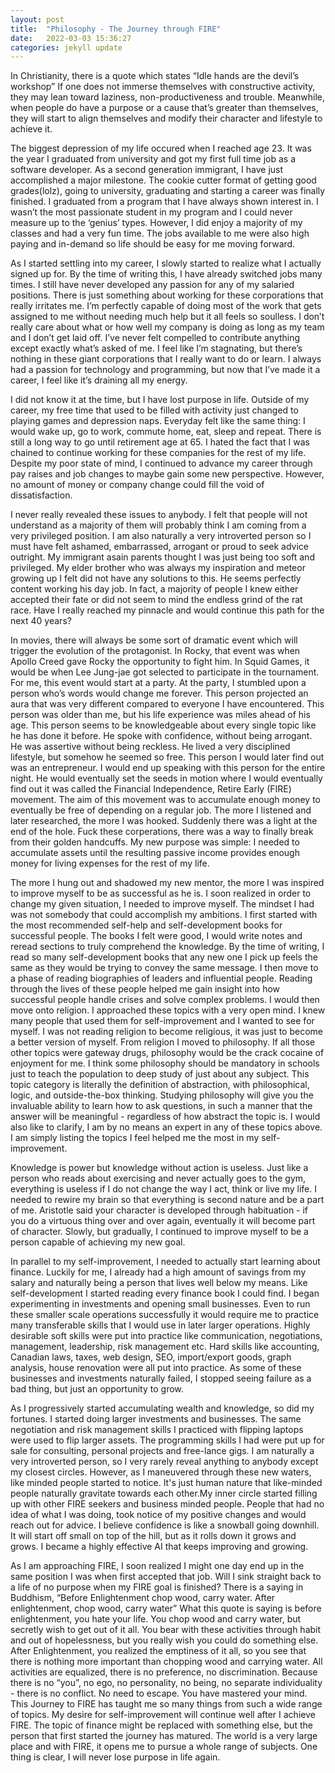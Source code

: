 ```yaml
---
layout: post
title:  "Philosophy - The Journey through FIRE"
date:   2022-03-03 15:36:27
categories: jekyll update
---
```


In Christianity, there is a quote which states “Idle hands are the devil’s workshop” If one does not immerse themselves with constructive activity, they may lean toward laziness, non-productiveness and trouble. Meanwhile, when people do have a purpose or a cause that’s greater than themselves, they will start to align themselves and modify their character and lifestyle to achieve it.

The biggest depression of my life occured when I reached age 23. It was the year I graduated from university and got my first full time job as a software developer. As a second generation immigrant, I have just accomplished a major milestone. The cookie cutter format of getting good grades(lolz), going to university, graduating and starting a career was finally finished. I graduated from a program that I have always shown interest in. I wasn’t the most passionate student in my program and I could never measure up to the ‘genius’ types. However, I did enjoy a majority of my classes and had a very fun time. The jobs available to me were also high paying and in-demand so life should be easy for me moving forward.

As I started settling into my career, I slowly started to realize what I actually signed up for. By the time of writing this, I have already switched jobs many times. I still have never developed any passion for any of my salaried positions. There is just something about working for these corporations that really irritates me. I’m perfectly capable of doing most of the work that gets assigned to me without needing much help but it all feels so soulless. I don’t really care about what or how well my company is doing as long as my team and I don’t get laid off. I’ve never felt compelled to contribute anything except exactly what’s asked of me. I feel like I’m stagnating, but there’s nothing in these giant corporations that I really want to do or learn. I always had a passion for technology and programming, but now that I’ve made it a career, I feel like it’s draining all my energy. 

I did not know it at the time, but I have lost purpose in life. Outside of my career, my free time that used to be filled with activity just changed to playing games and depression naps. Everyday felt like the same thing: I would wake up, go to work, commute home, eat, sleep and repeat. There is still a long way to go until retirement age at 65. I hated the fact that I was chained to continue working for these companies for the rest of my life. Despite my poor state of mind, I continued to advance my career through pay raises and job changes to maybe gain some new perspective. However, no amount of money or company change could fill the void of dissatisfaction. 

I never really revealed these issues to anybody. I felt that people will not understand as a majority of them will probably think I am coming from a very privileged position. I am also naturally a very introverted person so I must have felt ashamed, embarrassed, arrogant or proud to seek advice outright. My immigrant asain parents thought I was just being too soft and privileged. My elder brother who was always my inspiration and meteor growing up I felt did not have any solutions to this. He seems perfectly content working his day job. In fact, a majority of people I knew either accepted their fate or did not seem to mind the endless grind of the rat race. Have I really reached my pinnacle and would continue this path for the next 40 years?

In movies, there will always be some sort of dramatic event which will trigger the evolution of the protagonist. In Rocky, that event was when Apollo Creed gave Rocky the opportunity to fight him. In Squid Games, it would be when Lee Jung-jae got selected to participate in the tournament. For me, this event would start at a party. At the party, I stumbled upon a person who’s words would change me forever. This person projected an aura that was very different compared to everyone I have encountered. This person was older than me, but his life experience was miles ahead of his age. This person seems to be knowledgeable about every single topic like he has done it before. He spoke with confidence, without being arrogant. He was assertive without being reckless. He lived a very disciplined lifestyle, but somehow he seemed so free. This person I would later find out was an entrepreneur. I would end up speaking with this person for the entire night. He would eventually set the seeds in motion where I would eventually find out it was called the Financial Independence, Retire Early (FIRE) movement. The aim of this movement was to accumulate enough money to eventually be free of depending on a regular job. The more I listened and later researched, the more I was hooked. Suddenly there was a light at the end of the hole. Fuck these corperations, there was a way to finally break from their golden handcuffs. My new purpose was simple: I needed to accumulate assets until the resulting passive income provides enough money for living expenses for the rest of my life.

The more I hung out and shadowed my new mentor, the more I was inspired to improve myself to be as successful as he is. I soon realized in order to change my given situation, I needed to improve myself. The mindset I had was not somebody that could accomplish my ambitions. I first started with the most recommended self-help and self-development books for successful people. The books I felt were good, I would write notes and reread sections to truly comprehend the knowledge. By the time of writing, I read so many self-development books that any new one I pick up feels the same as they would be trying to convey the same message. I then move to a phase of reading biographies of leaders and influential people. Reading through the lives of these people helped me gain insight into how successful people handle crises and solve complex problems. I would then move onto religion. I approached these topics with a very open mind. I knew many people that used them for self-improvement and I wanted to see for myself. I was not reading religion to become religious, it was just to become a better version of myself. From religion I moved to philosophy. If all those other topics were gateway drugs, philosophy would be the crack cocaine of enjoyment for me. I think some philosophy should be mandatory in schools just to teach the population to deep study of just about any subject. This topic category is literally the definition of abstraction, with philosophical, logic, and outside-the-box thinking. Studying philosophy will give you the invaluable ability to learn how to ask questions, in such a manner that the answer will be meaningful - regardless of how abstract the topic is. I would also like to clarify, I am by no means an expert in any of these topics above. I am simply listing the topics I feel helped me the most in my self-improvement.

Knowledge is power but knowledge without action is useless. Just like a person who reads about exercising and never actually goes to the gym, everything is useless if I do not change the way I act, think or live my life. I needed to rewire my brain so that everything is second nature and be a part of me. Aristotle said your character is developed through habituation - if you do a virtuous thing over and over again, eventually it will become part of character. Slowly, but gradually, I continued to improve myself to be a person capable of achieving my new goal.

In parallel to my self-improvement, I needed to actually start learning about finance. Luckily for me, I already had a high amount of savings from my salary and naturally being a person that lives well below my means. Like self-development I started reading every finance book I could find. I began experimenting in investments and opening small businesses. Even to run these smaller scale operations successfully it would require me to practice many transferable  skills that I would use in later larger operations. Highly desirable soft skills were put into practice like communication, negotiations, management, leadership, risk management etc. Hard skills like accounting, Canadian laws, taxes, web design, SEO, import/export goods, graph analysis, house renovation were all put into practice. As some of these businesses and investments naturally failed, I stopped seeing failure as a bad thing, but just an opportunity to grow. 

As I progressively started accumulating wealth and knowledge, so did my fortunes. I started doing larger investments and businesses. The same negotiation and risk management skills I practiced with flipping laptops were used to flip larger assets. The programming skills I had were put up for sale for consulting, personal projects and free-lance gigs. I am naturally a very introverted person, so I very rarely reveal anything to anybody except my closest circles. However, as I maneuvered through these new waters, like minded people started to notice. It's just human nature that like-minded people naturally gravitate towards each other.My inner circle started filling up with other FIRE seekers and business minded people. People that had no idea of what I was doing, took notice of my positive changes and would reach out for advice. I believe confidence is like a snowball going downhill. It will start off small on top of the hill, but as it rolls down it grows and grows. I became a highly effective AI that keeps improving and growing.

As I am approaching FIRE, I soon realized I might one day end up in the same position I was when first accepted that job. Will I sink straight back to a life of no purpose when my FIRE goal is finished? There is a saying in Buddhism, “Before Enlightenment chop wood, carry water. After enlightenment, chop wood, carry water” What this quote is saying is before enlightenment, you hate your life. You chop wood and carry water, but secretly wish to get out of it all. You bear with these activities through habit and out of hopelessness, but you really wish you could do something else. After Enlightenment, you realized the emptiness of it all, so you see that there is nothing more important than chopping wood and carrying water. All activities are equalized, there is no preference, no discrimination. Because there is no “you”, no ego, no personality, no being, no separate individuality - there is no conflict. No need to escape. You have mastered your mind. This Journey to FIRE has taught me so many things from such a wide range of topics. My desire for self-improvement will continue well after I achieve FIRE. The topic of finance might be replaced with something else, but the person that first started the journey has matured. The world is a very large place and with FIRE, it opens me to pursue a whole range of subjects. One thing is clear, I will never lose purpose in life again.

